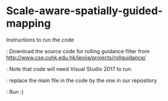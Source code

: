 # Scale-aware-spatially-guided-mapping

Instructions to run the code

: Download the source code for rolling guidance filter from http://www.cse.cuhk.edu.hk/leojia/projects/rollguidance/

: Note that code will need Visual Studio 2017 to run.

: replace the main file in the code by the one in our repository

: Run :)
